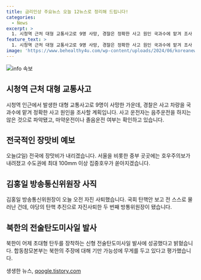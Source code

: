```yaml
---
title: 금리인상 주요뉴스 오늘 12뉴스로 정리해 드립니다!
categories:
  - News
excerpt: >
  1. 시청역 근처 대형 교통사고로 9명 사망, 경찰은 정확한 사고 원인 국과수에 맡겨 조사 예정. 음주운전은 아니었으나 마약운전·졸음운전 여부 확인 중. 2. 오늘(2일) 전국 장맛비 예상, 중부 호우주의보 발령. 수도권 최대 100mm 이상 집중호우 예상. 3. 김홍일 방송통신위원장 오전 자진 사퇴, 탄핵 추진에 휘둘린 두 번째 방통위원장. 4. 북한, 신형 전술탄도미사일 발사에 성공. 합참, 북한 주장 기만 가능성에 주목.
feature_text: >
  1. 시청역 근처 대형 교통사고로 9명 사망, 경찰은 정확한 사고 원인 국과수에 맡겨 조사 예정. 음주운전은 아니었으나 마약운전·졸음운전 여부 확인 중. 2. 오늘(2일) 전국 장맛비 예상, 중부 호우주의보 발령. 수도권 최대 100mm 이상 집중호우 예상. 3. 김홍일 방송통신위원장 오전 자진 사퇴, 탄핵 추진에 휘둘린 두 번째 방통위원장. 4. 북한, 신형 전술탄도미사일 발사에 성공. 합참, 북한 주장 기만 가능성에 주목.
image: 'https://www.behealthy4u.com/wp-content/uploads/2024/06/koreanews.jpg'
---
```


<p><img src="https://www.behealthy4u.com/wp-content/uploads/2024/06/koreanews.jpg" alt="info 속보" /></p>

<h2 data-ke-size="size26">시청역 근처 대형 교통사고</h2>

<p data-ke-size="size16">시청역 인근에서 발생한 대형 교통사고로 9명이 사망한 가운데, 경찰은 사고 차량을 국과수에 맡겨 정확한 사고 원인을 조사할 계획입니다. 사고 운전자는 음주운전을 하지는 않은 것으로 파악됐고, 마약운전이나 졸음운전 여부는 확인하고 있습니다.</p>

<h2 data-ke-size="size26">전국적인 장맛비 예보</h2>

<p data-ke-size="size16">오늘(2일) 전국에 장맛비가 내리겠습니다. 서울을 비롯한 중부 곳곳에는 호우주의보가 내려졌고 수도권에 최대 100mm 이상 집중호우가 쏟아지겠습니다.</p>

<h2 data-ke-size="size26">김홍일 방송통신위원장 사직</h2>

<p data-ke-size="size16">김홍일 방송통신위원장이 오늘 오전 자진 사퇴했습니다. 국회 탄핵안 보고 전 스스로 물러난 건데, 야당의 탄핵 추진으로 자진사퇴한 두 번째 방통위원장이 됐습니다.</p>

<h2 data-ke-size="size26">북한의 전술탄도미사일 발사</h2>

<p data-ke-size="size16">북한이 어제 초대형 탄두를 장착하는 신형 전술탄도미사일 발사에 성공했다고 밝혔습니다. 합동참모본부는 북한의 주장에 대해 기만 가능성에 무게를 두고 있다고 평가했습니다.</p>
생생한 뉴스, <a href="https://qoogle.tistory.com" rel="dofollow">qoogle.tistory.com</a>


